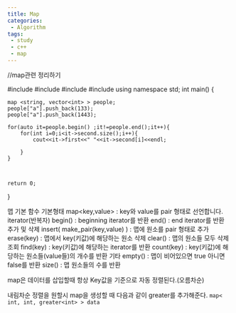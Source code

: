 ```yaml
---
title: Map
categories:
 - Algorithm
tags:
 - study
 - c++
 - map
---
```


//map관련 정리하기

#include <iostream>
#include<algorithm>
#include<vector>
#include <map>
using namespace std;
int main()
{

    map <string, vector<int> > people;
    people["a"].push_back(133);
    people["a"].push_back(1443);

    for(auto it=people.begin() ;it!=people.end();it++){
        for(int i=0;i<it->second.size();i++){
            cout<<it->first<<" "<<it->second[i]<<endl;

        }
    }



    return 0;
}


맵 기본 함수
기본형태
map<key,value> : key와 value를 pair 형태로 선언합니다.
iterator(반복자)
begin() : beginning iterator를 반환
end() : end iterator를 반환
추가 및 삭제
insert( make_pair(key,value) ) : 맵에 원소를 pair 형태로 추가
erase(key) : 맵에서 key(키값)에 해당하는 원소 삭제
clear() : 맵의 원소들 모두 삭제
조회
find(key) : key(키값)에 해당하는 iterator를 반환
count(key) : key(키값)에 해당하는 원소들(value들)의 개수를 반환
기타
empty() : 맵이 비어있으면 true 아니면 false를 반환
size() : 맵 원소들의 수를 반환



map은 데이터를 삽입할때 항상 Key값을 기준으로 자동 정렬된다.(오름차순)

내림차순 정렬을 원할시 map을 생성할 때 다음과 같이 greater<int>를 추가해준다.
`map< int, int, greater<int> > data`
